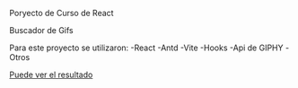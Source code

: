 Poryecto de Curso de React

Buscador de Gifs

Para este proyecto se utilizaron:
-React
-Antd
-Vite
-Hooks
-Api de GIPHY
-Otros

[Puede ver el resultado](https://roaring-florentine-489c99.netlify.app/)
